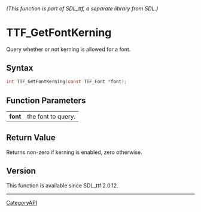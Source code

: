###### (This function is part of SDL_ttf, a separate library from SDL.)
# TTF_GetFontKerning

Query whether or not kerning is allowed for a font.

## Syntax

```c
int TTF_GetFontKerning(const TTF_Font *font);

```

## Function Parameters

|              |                    |
| ------------ | ------------------ |
| **font**     | the font to query. |

## Return Value

Returns non-zero if kerning is enabled, zero otherwise.

## Version

This function is available since SDL_ttf 2.0.12.

----
[CategoryAPI](CategoryAPI.md)
